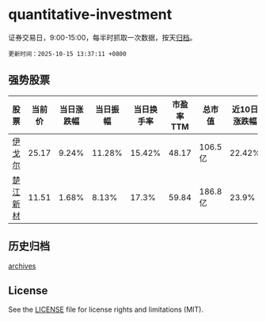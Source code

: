 # quantitative-investment

证券交易日，9:00-15:00，每半时抓取一次数据，按天[归档](archives)。

`更新时间：2025-10-15 13:37:11 +0800`

## 强势股票

|股票|当前价|当日涨跌幅|当日振幅|当日换手率|市盈率TTM|总市值|近10日涨跌幅|
|----|----|----|----|----|----|----|----|
|[伊戈尔](https://xueqiu.com/S/SZ002922)|25.17|9.24%|11.28%|15.42%|48.17|106.5亿|22.42%|
|[楚江新材](https://xueqiu.com/S/SZ002171)|11.51|1.68%|8.13%|17.3%|59.84|186.8亿|23.9%|

## 历史归档

[archives](archives)

## License

See the [LICENSE](LICENSE) file for license rights and limitations (MIT).